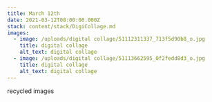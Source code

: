 ```yaml
---
title: March 12th
date: 2021-03-12T08:00:00.000Z
stack: content/stack/DigiCollage.md
images:
  - image: /uploads/digital collage/51112311337_713f5d90b8_o.jpg
    title: digital collage
    alt_text: digital collage
  - image: /uploads/digital collage/51113662595_0f2fedd8d3_o.jpg
    title: digital collage
    alt_text: digital collage
---
```


recycled images
